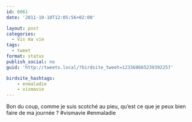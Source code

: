 ```yaml
---
id: 6061
date: '2011-10-10T12:05:56+02:00'

layout: post
categories:
  - Vis ma vie
tags:
  - tweet
format: status
publish_social: no
guid: 'http://tweets.local/?birdsite_tweet=123368665239392257'

birdsite_hashtags:
    - enmaladie
    - vismavie
---
```


Bon du coup, comme je suis scotché au pieu, qu’est ce que je peux bien faire de ma journée ? #vismavie #enmaladie